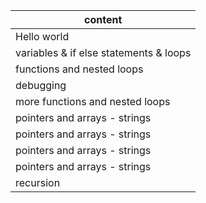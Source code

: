|content |
|-----------------------------------------------------------|
|Hello world| starting c |
|variables & if else statements & loops |
|functions and nested loops|
|debugging|
|more functions and nested loops|
|pointers and arrays - strings|
|pointers and arrays - strings|
|pointers and arrays - strings|
|pointers and arrays - strings|
|recursion|
